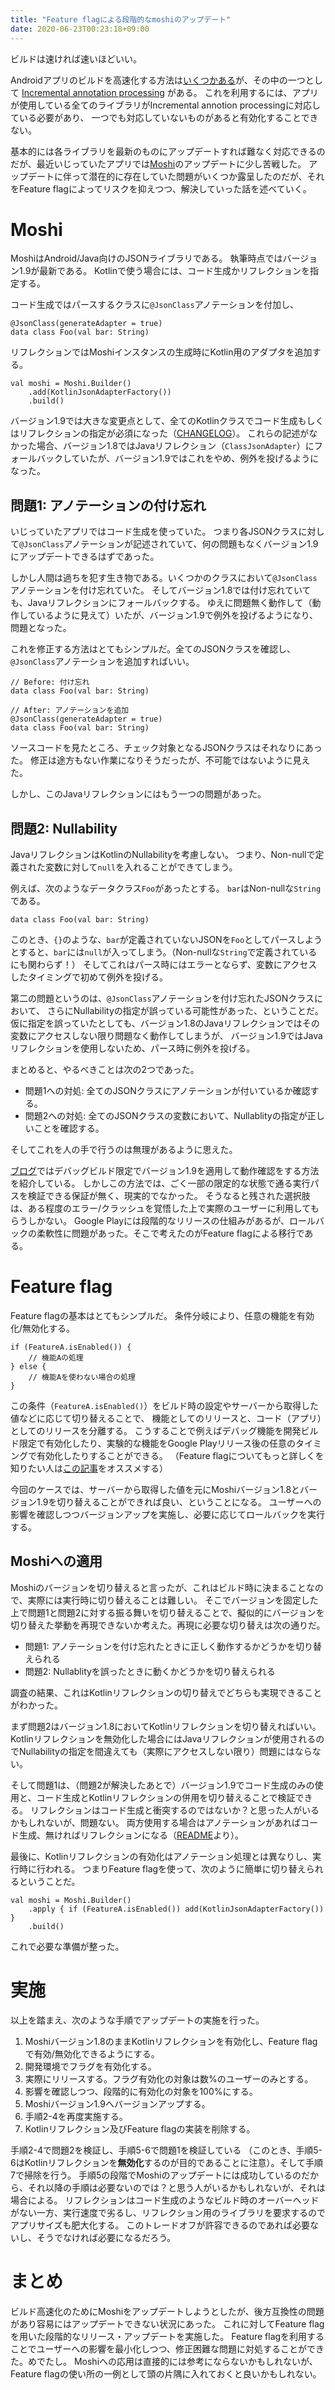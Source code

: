 ```yaml
---
title: "Feature flagによる段階的なmoshiのアップデート"
date: 2020-06-23T00:23:18+09:00
---
```


ビルドは速ければ速いほどいい。

Androidアプリのビルドを高速化する方法は[いくつかある](https://developer.android.com/studio/build/optimize-your-build)が、その中の一つとして
[Incremental annotation processing](https://docs.gradle.org/4.10.1/userguide/java_plugin.html#sec:incremental_annotation_processing)
がある。
これを利用するには、アプリが使用している全てのライブラリがIncremental annotion processingに対応している必要があり、
一つでも対応していないものがあると有効化することできない。

基本的には各ライブラリを最新のものにアップデートすれば難なく対応できるのだが、最近いじっていたアプリでは[Moshi](https://github.com/square/moshi/)のアップデートに少し苦戦した。
アップデートに伴って潜在的に存在していた問題がいくつか露呈したのだが、それをFeature flagによってリスクを抑えつつ、解決していった話を述べていく。

# Moshi

MoshiはAndroid/Java向けのJSONライブラリである。
執筆時点ではバージョン1.9が最新である。
Kotlinで使う場合には、コード生成かリフレクションを指定する。

コード生成ではパースするクラスに`@JsonClass`アノテーションを付加し、
```
@JsonClass(generateAdapter = true)
data class Foo(val bar: String)
```

リフレクションではMoshiインスタンスの生成時にKotlin用のアダプタを追加する。
```
val moshi = Moshi.Builder()
    .add(KotlinJsonAdapterFactory())
    .build()
```

バージョン1.9では大きな変更点として、全てのKotlinクラスでコード生成もしくはリフレクションの指定が必須になった（[CHANGELOG](https://github.com/square/moshi/blob/master/CHANGELOG.md)）。
これらの記述がなかった場合、バージョン1.8ではJavaリフレクション（`ClassJsonAdapter`）にフォールバックしていたが、バージョン1.9ではこれをやめ、例外を投げるようになった。

## 問題1: アノテーションの付け忘れ

いじっていたアプリではコード生成を使っていた。
つまり各JSONクラスに対して`@JsonClass`アノテーションが記述されていて、何の問題もなくバージョン1.9にアップデートできるはずであった。

しかし人間は過ちを犯す生き物である。いくつかのクラスにおいて`@JsonClass`アノテーションを付け忘れていた。
そしてバージョン1.8では付け忘れていても、Javaリフレクションにフォールバックする。
ゆえに問題無く動作して（動作しているように見えて）いたが、バージョン1.9で例外を投げるようになり、問題となった。

これを修正する方法はとてもシンプルだ。全てのJSONクラスを確認し、`@JsonClass`アノテーションを追加すればいい。
```
// Before: 付け忘れ
data class Foo(val bar: String)
```

```
// After: アノテーションを追加
@JsonClass(generateAdapter = true)
data class Foo(val bar: String)
```
ソースコードを見たところ、チェック対象となるJSONクラスはそれなりにあった。
修正は途方もない作業になりそうだったが、不可能ではないように見えた。

しかし、このJavaリフレクションにはもう一つの問題があった。

## 問題2: Nullability

JavaリフレクションはKotlinのNullabilityを考慮しない。
つまり、Non-nullで定義された変数に対して`null`を入れることができてしまう。

例えば、次のようなデータクラス`Foo`があったとする。
`bar`はNon-nullな`String`である。
```
data class Foo(val bar: String)
```
このとき、`{}`のような、`bar`が定義されていないJSONを`Foo`としてパースしようとすると、`bar`には`null`が入ってしまう。（Non-nullな`String`で定義されているにも関わらず！）
そしてこれはパース時にはエラーとならず、変数にアクセスしたタイミングで初めて例外を投げる。

第二の問題というのは、`@JsonClass`アノテーションを付け忘れたJSONクラスにおいて、
さらにNullabilityの指定が誤っている可能性があった、ということだ。
仮に指定を誤っていたとしても、バージョン1.8のJavaリフレクションではその変数にアクセスしない限り問題なく動作してしまうが、
バージョン1.9ではJavaリフレクションを使用しないため、パース時に例外を投げる。

まとめると、やるべきことは次の2つであった。
* 問題1への対処: 全てのJSONクラスにアノテーションが付いているか確認する。
* 問題2への対処: 全てのJSONクラスの変数において、Nullablityの指定が正しいことを確認する。

そしてこれを人の手で行うのは無理があるように思えた。

[ブログ](https://www.zacsweers.dev/a-closer-look-at-moshi-1-9/)ではデバッグビルド限定でバージョン1.9を適用して動作確認をする方法を紹介している。
しかしこの方法では、ごく一部の限定的な状態で通る実行パスを検証できる保証が無く、現実的でなかった。
そうなると残された選択肢は、ある程度のエラー/クラッシュを覚悟した上で実際のユーザーに利用してもらうしかない。
Google Playには段階的なリリースの仕組みがあるが、ロールバックの柔軟性に問題があった。そこで考えたのがFeature flagによる移行である。


# Feature flag

Feature flagの基本はとてもシンプルだ。
条件分岐により、任意の機能を有効化/無効化する。

```
if (FeatureA.isEnabled()) {
    // 機能Aの処理
} else {
    // 機能Aを使わない場合の処理
}
```

この条件（`FeatureA.isEnabled()`）をビルド時の設定やサーバーから取得した値などに応じて切り替えることで、
機能としてのリリースと、コード（アプリ）としてのリリースを分離する。
こうすることで例えばデバッグ機能を開発ビルド限定で有効化したり、実験的な機能をGoogle Playリリース後の任意のタイミングで有効化したりすることができる。
（Feature flagについてもっと詳しくを知りたい人は[この記事](https://jeroenmols.com/blog/2019/08/13/featureflags/)をオススメする）

今回のケースでは、サーバーから取得した値を元にMoshiバージョン1.8とバージョン1.9を切り替えることができれば良い、ということになる。
ユーザーへの影響を確認しつつバージョンアップを実施し、必要に応じてロールバックを実行する。

## Moshiへの適用

Moshiのバージョンを切り替えると言ったが、これはビルド時に決まることなので、実際には実行時に切り替えることは難しい。
そこでバージョンを固定した上で問題1と問題2に対する振る舞いを切り替えることで、擬似的にバージョンを切り替えた挙動を再現できないか考えた。再現に必要な切り替えは次の通りだ。

* 問題1: アノテーションを付け忘れたときに正しく動作するかどうかを切り替えられる
* 問題2: Nullablityを誤ったときに動くかどうかを切り替えられる

調査の結果、これはKotlinリフレクションの切り替えでどちらも実現できることがわかった。

まず問題2はバージョン1.8においてKotlinリフレクションを切り替えればいい。
Kotlinリフレクションを無効化した場合にはJavaリフレクションが使用されるのでNullabilityの指定を間違えても（実際にアクセスしない限り）問題にはならない。

そして問題1は、（問題2が解決したあとで）バージョン1.9でコード生成のみの使用と、コード生成とKotlinリフレクションの併用を切り替えることで検証できる。
リフレクションはコード生成と衝突するのではないか？と思った人がいるかもしれないが、問題ない。
両方使用する場合はアノテーションがあればコード生成、無ければリフレクションになる（[README](https://github.com/square/moshi#limitations)より）。

最後に、Kotlinリフレクションの有効化はアノテーション処理とは異なりし、実行時に行われる。
つまりFeature flagを使って、次のように簡単に切り替えられるということだ。

```
val moshi = Moshi.Builder()
    .apply { if (FeatureA.isEnabled()) add(KotlinJsonAdapterFactory()) }
    .build()
```

これで必要な準備が整った。

# 実施

以上を踏まえ、次のような手順でアップデートの実施を行った。

1. Moshiバージョン1.8のままKotlinリフレクションを有効化し、Feature flagで有効/無効化できるようにする。
2. 開発環境でフラグを有効化する。
3. 実際にリリースする。フラグ有効化の対象は数%のユーザーのみとする。
4. 影響を確認しつつ、段階的に有効化の対象を100%にする。
5. Moshiバージョン1.9へバージョンアップする。
6. 手順2-4を再度実施する。
7. Kotlinリフレクション及びFeature flagの実装を削除する。

手順2-4で問題2を検証し、手順5-6で問題1を検証している
（このとき、手順5-6はKotlinリフレクションを**無効化**するのが目的であることに注意）。そして手順7で掃除を行う。
手順5の段階でMoshiのアップデートには成功しているのだから、それ以降の手順は必要ないのでは？と思う人がいるかもしれないが、それは場合による。
リフレクションはコード生成のようなビルド時のオーバーヘッドがない一方、実行速度で劣るし、リフレクション用のライブラリを要求するのでアプリサイズも肥大化する。
このトレードオフが許容できるのであれば必要ないし、そうでなければ必要になるだろう。

# まとめ

ビルド高速化のためにMoshiをアップデートしようとしたが、後方互換性の問題があり容易にはアップデートできない状況にあった。
これに対してFeature flagを用いた段階的なリリース・アップデートを実施した。
Feature flagを利用することでユーザーへの影響を最小化しつつ、修正困難な問題に対処することができた。めでたし。
Moshiへの応用は直接的には参考にならないかもしれないが、Feature flagの使い所の一例として頭の片隅に入れておくと良いかもしれない。

